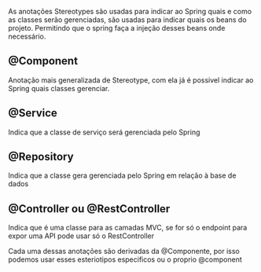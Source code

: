 As anotações Stereotypes são usadas para indicar ao Spring quais e como as classes serão gerenciadas, são usadas para indicar quais os beans do projeto.
Permitindo que o spring faça a injeção desses beans onde necessário.

## @Component
 Anotação mais generalizada de Stereotype, com ela já é possivel indicar ao Spring quais classes gerenciar.

## @Service
 Indica que a classe de serviço será gerenciada pelo Spring

## @Repository
 Indica que a classe gera gerenciada pelo Spring em relação à base de dados

## @Controller ou @RestController
 Indica que é uma classe para as camadas MVC, se for só o endpoint para expor uma API pode usar só o RestController

Cada uma dessas anotações são derivadas da @Componente, por isso podemos usar esses esteriotipos especificos ou o proprio @component


